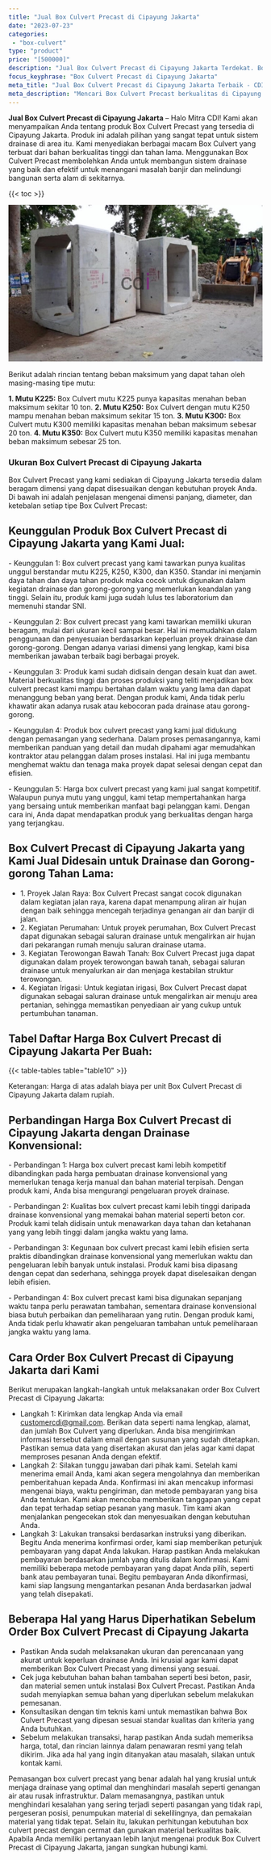 ```yaml
---
title: "Jual Box Culvert Precast di Cipayung Jakarta"
date: "2023-07-23"
categories:
 - "box-culvert"
type: "product"
price: "[500000]"
description: "Jual Box Culvert Precast di Cipayung Jakarta Terdekat. Box Culvert Precast ini menjadi solusi utama dalam proyek pembangunan sebagai bahan infrastruktur yang prima dan tahan lama. Hubungi kami untuk konsultasi mendalam."
focus_keyphrase: "Box Culvert Precast di Cipayung Jakarta"
meta_title: "Jual Box Culvert Precast di Cipayung Jakarta Terbaik - CDI"
meta_description: "Mencari Box Culvert Precast berkualitas di Cipayung Jakarta? Kami adalah solusi tepat dengan solusi terbaik. Dapatkan informasi sekarang."
---
```


**Jual Box Culvert Precast di Cipayung Jakarta** – Halo Mitra CDI! Kami akan menyampaikan Anda tentang produk Box Culvert Precast yang tersedia di Cipayung Jakarta. Produk ini adalah pilihan yang sangat tepat untuk sistem drainase di area itu. Kami menyediakan berbagai macam Box Culvert yang terbuat dari bahan berkualitas tinggi dan tahan lama. Menggunakan Box Culvert Precast membolehkan Anda untuk membangun sistem drainase yang baik dan efektif untuk menangani masalah banjir dan melindungi bangunan serta alam di sekitarnya.

{{< toc >}}

![Jual Box Culvert Precast di Cipayung Jakarta](/images/box-culvert/box-culvert-04.jpg)

Berikut adalah rincian tentang beban maksimum yang dapat tahan oleh masing-masing tipe mutu:

**1\. Mutu K225:** Box Culvert mutu K225 punya kapasitas menahan beban maksimum sekitar 10 ton.
**2\. Mutu K250:** Box Culvert dengan mutu K250 mampu menahan beban maksimum sekitar 15 ton.
**3\. Mutu K300:** Box Culvert mutu K300 memiliki kapasitas menahan beban maksimum sebesar 20 ton.
**4\. Mutu K350:** Box Culvert mutu K350 memiliki kapasitas menahan beban maksimum sebesar 25 ton.

### Ukuran Box Culvert Precast di Cipayung Jakarta

Box Culvert Precast yang kami sediakan di Cipayung Jakarta tersedia dalam beragam dimensi yang dapat disesuaikan dengan kebutuhan proyek Anda. Di bawah ini adalah penjelasan mengenai dimensi panjang, diameter, dan ketebalan setiap tipe Box Culvert Precast: 

## Keunggulan Produk Box Culvert Precast di Cipayung Jakarta yang Kami Jual:

\- Keunggulan 1: Box culvert precast yang kami tawarkan punya kualitas unggul berstandar mutu K225, K250, K300, dan K350. Standar ini menjamin daya tahan dan daya tahan produk maka cocok untuk digunakan dalam kegiatan drainase dan gorong-gorong yang memerlukan keandalan yang tinggi. Selain itu, produk kami juga sudah lulus tes laboratorium dan memenuhi standar SNI.

\- Keunggulan 2: Box culvert precast yang kami tawarkan memiliki ukuran beragam, mulai dari ukuran kecil sampai besar. Hal ini memudahkan dalam penggunaan dan penyesuaian berdasarkan keperluan proyek drainase dan gorong-gorong. Dengan adanya variasi dimensi yang lengkap, kami bisa memberikan jawaban terbaik bagi berbagai proyek.

\- Keunggulan 3: Produk kami sudah didisain dengan desain kuat dan awet. Material berkualitas tinggi dan proses produksi yang teliti menjadikan box culvert precast kami mampu bertahan dalam waktu yang lama dan dapat menanggung beban yang berat. Dengan produk kami, Anda tidak perlu khawatir akan adanya rusak atau kebocoran pada drainase atau gorong-gorong.

\- Keunggulan 4: Produk box culvert precast yang kami jual didukung dengan pemasangan yang sederhana. Dalam proses pemasangannya, kami memberikan panduan yang detail dan mudah dipahami agar memudahkan kontraktor atau pelanggan dalam proses instalasi. Hal ini juga membantu menghemat waktu dan tenaga maka proyek dapat selesai dengan cepat dan efisien.

\- Keunggulan 5: Harga box culvert precast yang kami jual sangat kompetitif. Walaupun punya mutu yang unggul, kami tetap mempertahankan harga yang bersaing untuk memberikan manfaat bagi pelanggan kami. Dengan cara ini, Anda dapat mendapatkan produk yang berkualitas dengan harga yang terjangkau.

## Box Culvert Precast di Cipayung Jakarta yang Kami Jual Didesain untuk Drainase dan Gorong-gorong Tahan Lama:

*   1\. Proyek Jalan Raya: Box Culvert Precast sangat cocok digunakan dalam kegiatan jalan raya, karena dapat menampung aliran air hujan dengan baik sehingga mencegah terjadinya genangan air dan banjir di jalan.
*   2\. Kegiatan Perumahan: Untuk proyek perumahan, Box Culvert Precast dapat digunakan sebagai saluran drainase untuk mengalirkan air hujan dari pekarangan rumah menuju saluran drainase utama.
*   3\. Kegiatan Terowongan Bawah Tanah: Box Culvert Precast juga dapat digunakan dalam proyek terowongan bawah tanah, sebagai saluran drainase untuk menyalurkan air dan menjaga kestabilan struktur terowongan.
*   4\. Kegiatan Irigasi: Untuk kegiatan irigasi, Box Culvert Precast dapat digunakan sebagai saluran drainase untuk mengalirkan air menuju area pertanian, sehingga memastikan penyediaan air yang cukup untuk pertumbuhan tanaman.

## Tabel Daftar Harga Box Culvert Precast di Cipayung Jakarta Per Buah:

{{< table-tables table="table10" >}}

Keterangan: Harga di atas adalah biaya per unit Box Culvert Precast di Cipayung Jakarta dalam rupiah.

## Perbandingan Harga Box Culvert Precast di Cipayung Jakarta dengan Drainase Konvensional:

\- Perbandingan 1: Harga box culvert precast kami lebih kompetitif dibandingkan pada harga pembuatan drainase konvensional yang memerlukan tenaga kerja manual dan bahan material terpisah. Dengan produk kami, Anda bisa mengurangi pengeluaran proyek drainase.

\- Perbandingan 2: Kualitas box culvert precast kami lebih tinggi daripada drainase konvensional yang memakai bahan material seperti beton cor. Produk kami telah didisain untuk menawarkan daya tahan dan ketahanan yang yang lebih tinggi dalam jangka waktu yang lama.

\- Perbandingan 3: Kegunaan box culvert precast kami lebih efisien serta praktis dibandingkan drainase konvensional yang memerlukan waktu dan pengeluaran lebih banyak untuk instalasi. Produk kami bisa dipasang dengan cepat dan sederhana, sehingga proyek dapat diselesaikan dengan lebih efisien.

\- Perbandingan 4: Box culvert precast kami bisa digunakan sepanjang waktu tanpa perlu perawatan tambahan, sementara drainase konvensional biasa butuh perbaikan dan pemeliharaan yang rutin. Dengan produk kami, Anda tidak perlu khawatir akan pengeluaran tambahan untuk pemeliharaan jangka waktu yang lama.

## Cara Order Box Culvert Precast di Cipayung Jakarta dari Kami

Berikut merupakan langkah-langkah untuk melaksanakan order Box Culvert Precast di Cipayung Jakarta:

*   Langkah 1: Kirimkan data lengkap Anda via email customercdi@gmail.com. Berikan data seperti nama lengkap, alamat, dan jumlah Box Culvert yang diperlukan.
Anda bisa mengirimkan informasi tersebut dalam email dengan susunan yang sudah ditetapkan. Pastikan semua data yang disertakan akurat dan jelas agar kami dapat memproses pesanan Anda dengan efektif.
*   Langkah 2: Silakan tunggu jawaban dari pihak kami. Setelah kami menerima email Anda, kami akan segera mengolahnya dan memberikan pemberitahuan kepada Anda. Konfirmasi ini akan mencakup informasi mengenai biaya, waktu pengiriman, dan metode pembayaran yang bisa Anda tentukan.
Kami akan mencoba memberikan tanggapan yang cepat dan tepat terhadap setiap pesanan yang masuk. Tim kami akan menjalankan pengecekan stok dan menyesuaikan dengan kebutuhan Anda.
*   Langkah 3: Lakukan transaksi berdasarkan instruksi yang diberikan. Begitu Anda menerima konfirmasi order, kami siap memberikan petunjuk pembayaran yang dapat Anda lakukan. Harap pastikan Anda melakukan pembayaran berdasarkan jumlah yang ditulis dalam konfirmasi.
Kami memiliki beberapa metode pembayaran yang dapat Anda pilih, seperti bank atau pembayaran tunai. Begitu pembayaran Anda dikonfirmasi, kami siap langsung mengantarkan pesanan Anda berdasarkan jadwal yang telah disepakati.

## Beberapa Hal yang Harus Diperhatikan Sebelum Order Box Culvert Precast di Cipayung Jakarta

*   Pastikan Anda sudah melaksanakan ukuran dan perencanaan yang akurat untuk keperluan drainase Anda. Ini krusial agar kami dapat memberikan Box Culvert Precast yang dimensi yang sesuai.
*   Cek juga kebutuhan bahan bahan tambahan seperti besi beton, pasir, dan material semen untuk instalasi Box Culvert Precast. Pastikan Anda sudah menyiapkan semua bahan yang diperlukan sebelum melakukan pemesanan.
*   Konsultasikan dengan tim teknis kami untuk memastikan bahwa Box Culvert Precast yang dipesan sesuai standar kualitas dan kriteria yang Anda butuhkan.
*   Sebelum melakukan transaksi, harap pastikan Anda sudah memeriksa harga, total, dan rincian lainnya dalam penawaran resmi yang telah dikirim. Jika ada hal yang ingin ditanyakan atau masalah, silakan untuk kontak kami.

Pemasangan box culvert precast yang benar adalah hal yang krusial untuk menjaga drainase yang optimal dan menghindari masalah seperti genangan air atau rusak infrastruktur. Dalam memasangnya, pastikan untuk menghindari kesalahan yang sering terjadi seperti pasangan yang tidak rapi, pergeseran posisi, penumpukan material di sekelilingnya, dan pemakaian material yang tidak tepat. Selain itu, lakukan perhitungan kebutuhan box culvert precast dengan cermat dan gunakan material berkualitas baik. Apabila Anda memiliki pertanyaan lebih lanjut mengenai produk Box Culvert Precast di Cipayung Jakarta, jangan sungkan hubungi kami.